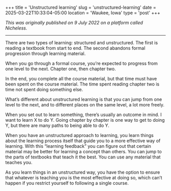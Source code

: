 +++
title = 'Unstructured learning'
slug = 'unstructured-learning'
date = 2025-03-22T10:33:04-05:00
location = 'Waukee, Iowa'
type = 'post'
+++

*This was originally published on 9 July 2022 on a platform called Nicheless.*

***

There are two types of learning: structured and unstructured. The first is
reading a textbook from start to end. The second abandons formal progression
through learning material.

When you go through a formal course, you’re expected to progress from one level
to the next. Chapter one, then chapter two.

In the end, you complete all the course material, but that time must have been
spent on the course material. The time spent reading chapter two is time not
spent doing something else.

What’s different about unstructured learning is that you can jump from one
level to the next, and to different places on the same level, a lot more
freely.

When you set out to learn something, there’s usually an outcome in mind. I want
to learn X to do Y. Going chapter by chapter is one way to get to doing Y, but
there are many paths to being able to do Y.

When you have an unstructured approach to learning, you learn things about the
learning process itself that guide you to a more effective way of learning.
With this “learning feedback” you can figure out that certain material may be
better for learning a concept than others. You can jump to the parts of
textbooks that teach it the best. You can use any material that teaches you.

As you learn things in an unstructured way, you have the option to ensure that
whatever is teaching you is the most effective at doing so, which can’t happen
if you restrict yourself to following a single course.
